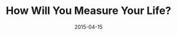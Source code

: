 ---
date: 2015-04-15
dateYear: 2015
isbn: 9781633692572
title: How Will You Measure Your Life?
description: "In the spring of 2010, Harvard Business School’s graduating class asked HBS professor Clay Christensen to address them—but not on how to apply his principles and thinking to their post-HBS careers. The students wanted to know how to apply his wisdom to their personal lives. He shared with them a set of guidelines that have helped him find meaning in his own life, which led to this now-classic article. Although Christensen’s thinking is rooted in his deep religious faith, these are strategies anyone can use. Since 1922, Harvard Business Review has been a leading source of breakthrough ideas in management practice. The Harvard Business Review Classics series now offers you the opportunity to make these seminal pieces a part of your permanent management library. Each highly readable volume contains a groundbreaking idea that continues to shape best practices and inspire countless managers around the world."
cover: cover-how-will-you-measure-your-life.jpeg
coverGoogle: https://books.google.com/books/content?id=MWa_DQAAQBAJ&printsec=frontcover&img=1&zoom=1&edge=curl&source=gbs_api
pageCount: 64
authors:
- Clayton M. Christensen
- James Allworth
- Karen Dillon
publishers: Harvard Business Review Press
published: 2017-01-17
publishedYear: 2017
shelves:
- non-fiction
portfolioFeature: true
---